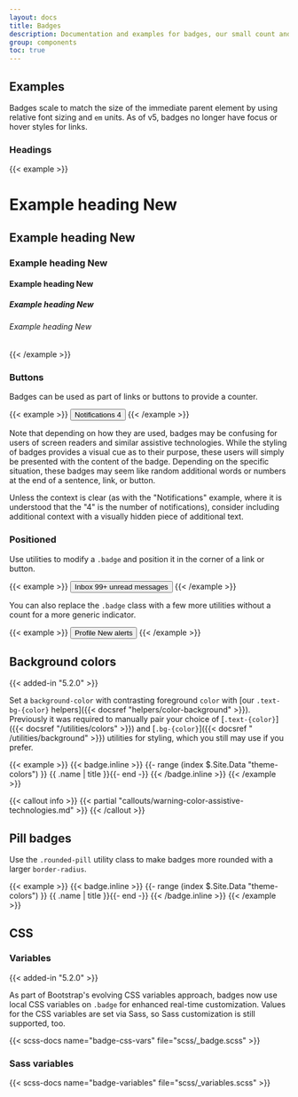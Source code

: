 ```yaml
---
layout: docs
title: Badges
description: Documentation and examples for badges, our small count and labeling component.
group: components
toc: true
---
```


## Examples

Badges scale to match the size of the immediate parent element by using relative
font sizing and `em` units. As of v5, badges no longer have focus or hover
styles for links.

### Headings

{{< example >}}
<h1>Example heading <span class="badge text-bg-secondary">New</span></h1>
<h2>Example heading <span class="badge text-bg-secondary">New</span></h2>
<h3>Example heading <span class="badge text-bg-secondary">New</span></h3>
<h4>Example heading <span class="badge text-bg-secondary">New</span></h4>
<h5>Example heading <span class="badge text-bg-secondary">New</span></h5>
<h6>Example heading <span class="badge text-bg-secondary">New</span></h6>
{{< /example >}}

### Buttons

Badges can be used as part of links or buttons to provide a counter.

{{< example >}}
<button type="button" class="btn btn-primary">
Notifications <span class="badge text-bg-secondary">4</span>
</button>
{{< /example >}}

Note that depending on how they are used, badges may be confusing for users of
screen readers and similar assistive technologies. While the styling of badges
provides a visual cue as to their purpose, these users will simply be presented
with the content of the badge. Depending on the specific situation, these badges
may seem like random additional words or numbers at the end of a sentence, link,
or button.

Unless the context is clear (as with the "Notifications" example, where it is
understood that the "4" is the number of notifications), consider including
additional context with a visually hidden piece of additional text.

### Positioned

Use utilities to modify a `.badge` and position it in the corner of a link or
button.

{{< example >}}
<button type="button" class="btn btn-primary position-relative">
Inbox
<span class="position-absolute top-0 start-100 translate-middle badge rounded-pill bg-danger">
99+
<span class="visually-hidden">unread messages</span>
</span>
</button>
{{< /example >}}

You can also replace the `.badge` class with a few more utilities without a
count for a more generic indicator.

{{< example >}}
<button type="button" class="btn btn-primary position-relative">
Profile
<span class="position-absolute top-0 start-100 translate-middle p-2 bg-danger border border-light rounded-circle">
<span class="visually-hidden">New alerts</span>
</span>
</button>
{{< /example >}}

## Background colors

{{< added-in "5.2.0" >}}

Set a `background-color` with contrasting foreground `color` with [our
`.text-bg-{color}` helpers]({{< docsref "helpers/color-background" >}}).
Previously it was required to manually pair your choice of [`.text-{color}`]({{<
docsref "/utilities/colors" >}}) and [`.bg-{color}`]({{< docsref "
/utilities/background" >}}) utilities for styling, which you still may use if
you prefer.

{{< example >}}
{{< badge.inline >}}
{{- range (index $.Site.Data "theme-colors") }}
<span class="badge text-bg-{{ .name }}">{{ .name | title }}</span>{{- end -}}
{{< /badge.inline >}}
{{< /example >}}

{{< callout info >}}
{{< partial "callouts/warning-color-assistive-technologies.md" >}}
{{< /callout >}}

## Pill badges

Use the `.rounded-pill` utility class to make badges more rounded with a larger
`border-radius`.

{{< example >}}
{{< badge.inline >}}
{{- range (index $.Site.Data "theme-colors") }}
<span class="badge rounded-pill text-bg-{{ .name }}">{{ .name |
title }}</span>{{- end -}}
{{< /badge.inline >}}
{{< /example >}}

## CSS

### Variables

{{< added-in "5.2.0" >}}

As part of Bootstrap's evolving CSS variables approach, badges now use local CSS
variables on `.badge` for enhanced real-time customization. Values for the CSS
variables are set via Sass, so Sass customization is still supported, too.

{{< scss-docs name="badge-css-vars" file="scss/_badge.scss" >}}

### Sass variables

{{< scss-docs name="badge-variables" file="scss/_variables.scss" >}}
